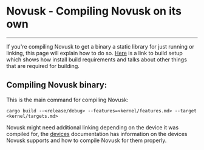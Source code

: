 # Novusk - Compiling Novusk on its own

---

If you're compiling Novusk to get a binary a static library for just running or linking, this page will explain how to
do so. [Here](link) is a link to build setup which shows how install build requirements and talks about other things 
that are required for building.


## Compiling Novusk binary:

This is the main command for compiling Novusk:

```commandline
cargo build --<release/debug> --features=<kernel/features.md> --target <kernel/targets.md>
```

Novusk might need additional linking depending on the device it was compiled for, the [devices](todo) documentation has
information on the devices Novusk supports and how to compile Novusk for them properly.
